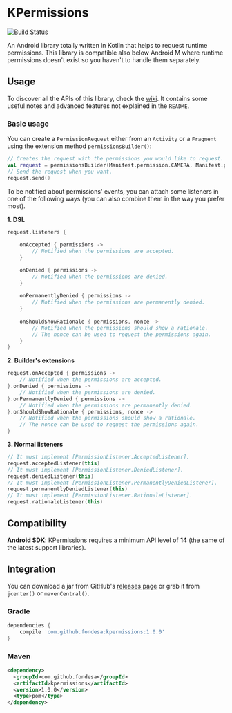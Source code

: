 KPermissions
===============
[![Build Status](https://travis-ci.org/Fondesa/KPermissions.svg?branch=master)](https://travis-ci.org/Fondesa/KPermissions)

An Android library totally written in Kotlin that helps to request runtime permissions.
This library is compatible also below Android M where runtime permissions doesn't exist so you haven't to handle them separately. 

Usage
------

To discover all the APIs of this library, check the [wiki](https://github.com/Fondesa/KPermissions/wiki). It contains some useful notes and advanced features not explained in the ```README```.

### Basic usage
You can create a ```PermissionRequest``` either from an ```Activity``` or a ```Fragment``` using the extension method ```permissionsBuilder()```:

```kotlin
// Creates the request with the permissions you would like to request.
val request = permissionsBuilder(Manifest.permission.CAMERA, Manifest.permission.SEND_SMS).build()
// Send the request when you want.
request.send() 
```

To be notified about permissions' events, you can attach some listeners in one of the following ways (you can also combine them in the way you prefer most).

**1. DSL**

```kotlin
request.listeners {
    
    onAccepted { permissions ->
        // Notified when the permissions are accepted.
    }

    onDenied { permissions ->
        // Notified when the permissions are denied.
    }
    
    onPermanentlyDenied { permissions ->
        // Notified when the permissions are permanently denied.
    }
    
    onShouldShowRationale { permissions, nonce ->
        // Notified when the permissions should show a rationale.
        // The nonce can be used to request the permissions again.
    }
}
```

**2. Builder's extensions**

```kotlin
request.onAccepted { permissions ->
    // Notified when the permissions are accepted.
}.onDenied { permissions ->
    // Notified when the permissions are denied.
}.onPermanentlyDenied { permissions ->
    // Notified when the permissions are permanently denied.
}.onShouldShowRationale { permissions, nonce ->
    // Notified when the permissions should show a rationale.
    // The nonce can be used to request the permissions again.
}
```

**3. Normal listeners**

```kotlin
// It must implement [PermissionListener.AcceptedListener].
request.acceptedListener(this)
// It must implement [PermissionListener.DeniedListener].
request.deniedListener(this)
// It must implement [PermissionListener.PermanentlyDeniedListener].
request.permanentlyDeniedListener(this)
// It must implement [PermissionListener.RationaleListener].
request.rationaleListener(this)
```

Compatibility
------

**Android SDK**: KPermissions requires a minimum API level of **14** (the same of the latest support libraries).

Integration
------

You can download a jar from GitHub's [releases page](https://github.com/Fondesa/KPermissions/releases) or grab it from ```jcenter()``` or ```mavenCentral()```.

### Gradle ###

```gradle
dependencies {
    compile 'com.github.fondesa:kpermissions:1.0.0'
}
```

### Maven ###

```xml
<dependency>
  <groupId>com.github.fondesa</groupId>
  <artifactId>kpermissions</artifactId>
  <version>1.0.0</version>
  <type>pom</type>
</dependency>
```
